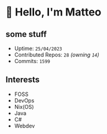 # 👋 Hello, I'm Matteo

## some stuff

- Uptime: `25/04/2023`
- Contributed Repos: `28` *(owning `14`)*
- Commits: `1599`

## Interests

- FOSS
- DevOps
- Nix(OS)
- Java
- C#
- Webdev
